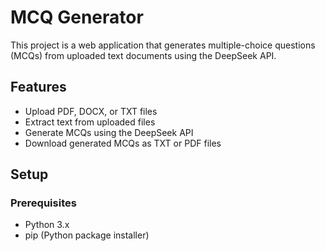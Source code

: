# MCQ Generator

This project is a web application that generates multiple-choice questions (MCQs) from uploaded text documents using the DeepSeek API.

## Features
- Upload PDF, DOCX, or TXT files
- Extract text from uploaded files
- Generate MCQs using the DeepSeek API
- Download generated MCQs as TXT or PDF files

## Setup

### Prerequisites
- Python 3.x
- pip (Python package installer)
